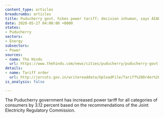 ```yaml
---
content_type: articles
breadcrumbs: articles
title: Puducherry govt. hikes power tariff; decision inhuman, says AIADMK
date: 2020-05-27 04:00:00 +0000
states:
- Puducherry
sectors:
- Energy
subsectors:
- Power
sources:
- name: The Hindu
  url: https://www.thehindu.com/news/cities/puducherry/puducherry-govt-hikes-power-tariff-decision-inhuman-says-aiadmk/article31663041.ece
details:
- name: Tariff order
  url: http://jercuts.gov.in/writereaddata/UploadFile/Tariff%20Order%20PPCL%202020-21.pdf
is_analysis: false

---
```

The Puducherry government has increased power tariff for all categories of consumers by 3.12 percent based on the recommendations of the Joint Electricity Regulatory Commission.